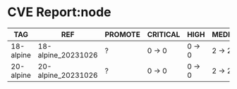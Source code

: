 # CVE Report:node
|    TAG    |        REF         | PROMOTE | CRITICAL |  HIGH  | MEDIUM |  LOW   | UNKNOWN |
|-----------|--------------------|---------|----------|--------|--------|--------|---------|
| 18-alpine | 18-alpine_20231026 | ?       | 0 -> 0   | 0 -> 0 | 2 -> 2 | 0 -> 0 | 0 -> 0  |
| 20-alpine | 20-alpine_20231026 | ?       | 0 -> 0   | 0 -> 0 | 2 -> 2 | 0 -> 0 | 0 -> 0  |
